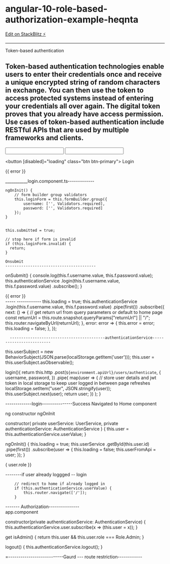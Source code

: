 # angular-10-role-based-authorization-example-heqnta

[Edit on StackBlitz ⚡️](https://stackblitz.com/edit/angular-10-role-based-authorization-example-heqnta)

------------------------------------------------------------

 Token-based authentication

Token-based authentication technologies enable users to enter their credentials once and receive a unique encrypted string of random characters in exchange. You can then use the token to access protected systems instead of entering your credentials all over again. The digital token proves that you already have access permission. Use cases of token-based authentication include RESTful APIs that are used by multiple frameworks and clients.
------------------------------------------------------

<input type="text" formControlName="username" class="form-control" />
 <input type="password" formControlName="password" class="form-control" />

   <button [disabled]="loading" class="btn btn-primary">
          Login
        </button>
<div *ngIf="error" class="alert alert-danger mt-3 mb-0">
          {{ error }}
        </div>


___________login.component.ts-------------


    ngOnInit() {
        // form builder group validators
        this.loginForm = this.formBuilder.group({
            username: ['', Validators.required],
            password: ['', Validators.required]
        });
    }


    this.submitted = true;

    // stop here if form is invalid
    if (this.loginForm.invalid) {
      return;
    }

    Onsubmit  
    ----------------------------------------
  onSubmit() {
    console.log(this.f.username.value, this.f.password.value);
    this.authenticationService
      .login(this.f.username.value, this.f.password.value)
      .subscribe();
  }

  <div *ngIf="error" class="alert alert-danger mt-3 mb-0">{{ error }}</div>
    -----       ------------
    this.loading = true;
    this.authenticationService
      .login(this.f.username.value, this.f.password.value)
      .pipe(first())
      .subscribe({
        next: () => {
          // get return url from query parameters or default to home page
          const returnUrl = this.route.snapshot.queryParams["returnUrl"] || "/";
          this.router.navigateByUrl(returnUrl);
        },
        error: error => {
          this.error = error;
          this.loading = false;
        },
      });


      ------------------------------------------authenticationService-------------------------

this.userSubject = new BehaviorSubject<User>(JSON.parse(localStorage.getItem('user')));
        this.user = this.userSubject.asObservable();



login(){
   return this.http
      .post<any>(`${environment.apiUrl}/users/authenticate`, {
        username,
        password,
      })
      .pipe(
        map(user => {
          // store user details and jwt token in local storage to keep user logged in between page refreshes
          localStorage.setItem("user", JSON.stringify(user));
          this.userSubject.next(user);
          return user;
        })
      );
}


-------------login---------------Success
Navigated to Home component

ng constructor    ngOnInit



  constructor(
    private userService: UserService,
    private authenticationService: AuthenticationService
  ) {
    this.user = this.authenticationService.userValue;
  }



ngOnInit() {
    this.loading = true;
    this.userService
      .getById(this.user.id)
      .pipe(first())
      .subscribe(user => {
        this.loading = false;
        this.userFromApi = user;
      });
  }


  { user.role }}

  --------if user already loggged -- login 

        // redirect to home if already logged in
        if (this.authenticationService.userValue) { 
            this.router.navigate(['/']);
        }

-------  Authorization---------------  
app.component

  constructor(private authenticationService: AuthenticationService) {
    this.authenticationService.user.subscribe(x => (this.user = x));
  }

  get isAdmin() {
    return this.user && this.user.role === Role.Admin;
  }

  logout() {
    this.authenticationService.logout();
  }



  =---------------------------Gaurd --- route restriction------------

